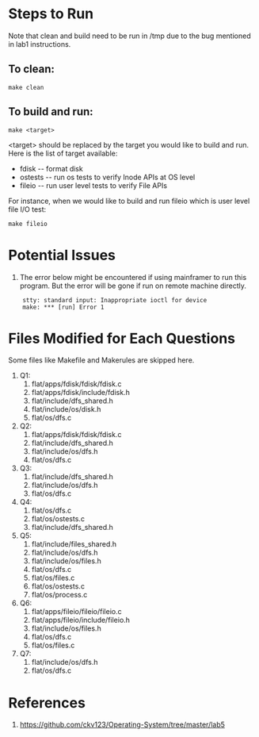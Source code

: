 # Steps to Run
Note that clean and build need to be run in /tmp due to the bug mentioned in lab1 instructions. 
## To clean:
```shell
make clean
```

## To build and run:
```shell
make <target>
```

\<target\> should be replaced by the target you would like to build and run. Here is the list of target available:
* fdisk -- format disk
* ostests -- run os tests to verify Inode APIs at OS level
* fileio -- run user level tests to verify File APIs

For instance, when we would like to build and run fileio which is user level file I/O test:
```shell
make fileio
```



# Potential Issues
1.  The error below might be encountered if using mainframer to run this program. But the error will be gone if run on remote machine directly.
```shell
    stty: standard input: Inappropriate ioctl for device
    make: *** [run] Error 1
```

# Files Modified for Each Questions
Some files like Makefile and Makerules are skipped here.
1. Q1:
    1. flat/apps/fdisk/fdisk/fdisk.c
    2. flat/apps/fdisk/include/fdisk.h
    3. flat/include/dfs_shared.h
    4. flat/include/os/disk.h
    5. flat/os/dfs.c
2. Q2:
    1. flat/apps/fdisk/fdisk/fdisk.c
    2. flat/include/dfs_shared.h
    3. flat/include/os/dfs.h
    4. flat/os/dfs.c
3. Q3:
    1. flat/include/dfs_shared.h
    2. flat/include/os/dfs.h
    3. flat/os/dfs.c
4. Q4:
    1. flat/os/dfs.c
    2. flat/os/ostests.c
    3. flat/include/dfs_shared.h
5. Q5:
    1. flat/include/files_shared.h
    2. flat/include/os/dfs.h
    3. flat/include/os/files.h
    4. flat/os/dfs.c
    5. flat/os/files.c
    6. flat/os/ostests.c
    7. flat/os/process.c
6. Q6:
    1. flat/apps/fileio/fileio/fileio.c
    2. flat/apps/fileio/include/fileio.h
    3. flat/include/os/files.h
    4. flat/os/dfs.c
    5. flat/os/files.c
7. Q7:
    1. flat/include/os/dfs.h
    2. flat/os/dfs.c





# References
1. https://github.com/ckv123/Operating-System/tree/master/lab5
